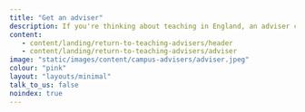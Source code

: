 ```yaml
---
title: "Get an adviser"
description: If you're thinking about teaching in England, an adviser can offer free one-to-one support as little or as often as you need it.
content:
   - content/landing/return-to-teaching-advisers/header
   - content/landing/return-to-teaching-advisers/adviser
image: "static/images/content/campus-advisers/adviser.jpeg"
colour: "pink"
layout: "layouts/minimal"
talk_to_us: false
noindex: true
---
```

